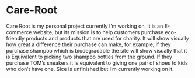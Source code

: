 # Care-Root
Care Root is my personal project currently I’m working on, it is an E-commerce website, but its mission is to help customers purchase eco-friendly products and products that are used for charity. It will show visually how great a difference their purchase can make, for example, if they purchase shampoo which is biodegradable the site will show visually that it is  Equivalent to picking two shampoo bottles from the ground. If they purchase TOM’s sneakers it is equivalent to giving one pair of shoes to kids who don’t have one. Sice is unfinished but I’m currently working on it.
